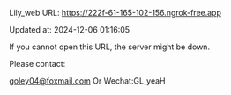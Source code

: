 Lily_web URL: https://222f-61-165-102-156.ngrok-free.app

Updated at: 2024-12-06 01:16:05

If you cannot open this URL, the server might be down.

Please contact: 

goley04@foxmail.com Or Wechat:GL_yeaH